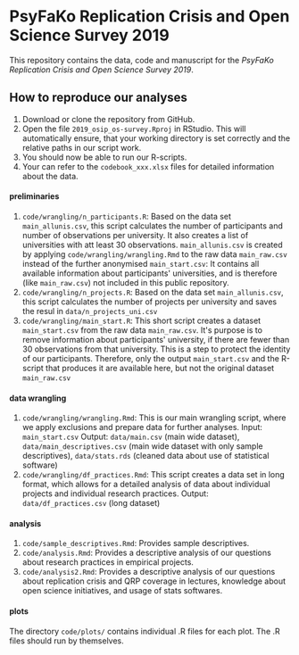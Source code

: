 # PsyFaKo Replication Crisis and Open Science Survey 2019

This repository contains the data, code and manuscript for the *PsyFaKo Replication Crisis and Open Science Survey 2019*.

## How to reproduce our analyses

1. Download or clone the repository from GitHub.
1. Open the file `2019_osip_os-survey.Rproj` in RStudio. This will automatically ensure, that your working directory is set correctly and the relative paths in our script work.
1. You should now be able to run our R-scripts.
1. Your can refer to the `codebook_xxx.xlsx` files for detailed information about the data.

#### preliminaries

1. `code/wrangling/n_participants.R`: Based on the data set `main_allunis.csv`, this script calculates the number of participants and number of observations per university. It also creates a list of universities with att least 30 observations. `main_allunis.csv` is created by applying `code/wrangling/wrangling.Rmd` to the raw data `main_raw.csv` instead of the further anonymised `main_start.csv`: It contains all available information about participants' universities, and is therefore (like `main_raw.csv`) not included in this public repository.
1. `code/wrangling/n_projects.R`: Based on the data set `main_allunis.csv`, this script calculates the number of projects per university and saves the resul in `data/n_projects_uni.csv`
1. `code/wrangling/main_start.R`: This short script creates a dataset `main_start.csv` from the raw data `main_raw.csv`. It's purpose is to remove information about participants' university, if there are fewer than 30 observations from that university. This is a step to protect the identity of our participants. Therefore, only the output `main_start.csv` and the R-script that produces it are available here, but not the original dataset `main_raw.csv`

#### data wrangling
1. `code/wrangling/wrangling.Rmd`: This is our main wrangling script, where we apply exclusions and prepare data for further analyses. Input: `main_start.csv` Output: `data/main.csv` (main wide dataset), `data/main_descriptives.csv` (main wide dataset with only sample descriptives), `data/stats.rds` (cleaned data about use of statistical software)
1. `code/wrangling/df_practices.Rmd`: This script creates a data set in long format, which allows for a detailed analysis of data about individual projects and individual research practices. Output: `data/df_practices.csv` (long dataset)

#### analysis
1. `code/sample_descriptives.Rmd`: Provides sample descriptives.
1. `code/analysis.Rmd`: Provides a descriptive analysis of our questions about research practices in empirical projects.
1. `code/analysis2.Rmd`: Provides a descriptive analysis of our questions about replication crisis and QRP coverage in lectures, knowledge about open science initiatives, and usage of stats softwares.

#### plots

The directory `code/plots/` contains individual .R files for each plot. The .R files should run by themselves.
